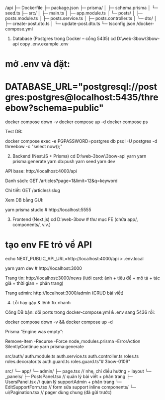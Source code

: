 /api
  ├─ Dockerfile
  ├─ package.json
  ├─ prisma/
  │   ├─ schema.prisma
  │   └─ seed.ts
  ├─ src/
  │   ├─ main.ts
  │   ├─ app.module.ts
  │   └─ posts/
  │       ├─ posts.module.ts
  │       ├─ posts.service.ts
  │       ├─ posts.controller.ts
  │       └─ dto/
  │           ├─ create-post.dto.ts
  │           └─ update-post.dto.ts
  └─ tsconfig.json
/docker-compose.yml



1) Database (Postgres trong Docker – cổng 5435)
cd D:\web-3bow\3bow-api
copy .env.example .env
# mở .env và đặt:
# DATABASE_URL="postgresql://postgres:postgres@localhost:5435/threebow?schema=public"

docker compose down -v
docker compose up -d
docker compose ps


Test DB:

docker compose exec -e PGPASSWORD=postgres db psql -U postgres -d threebow -c "select now();"

2) Backend (NestJS + Prisma)
cd D:\web-3bow\3bow-api
yarn
yarn prisma:generate
yarn db:push
yarn seed
yarn dev


API base: http://localhost:4000/api

Danh sách: GET /articles?page=1&limit=12&q=keyword

Chi tiết: GET /articles/:slug

Xem DB bằng GUI:

yarn prisma studio   # http://localhost:5555

3) Frontend (Next.js)
cd D:\web-3bow   # thư mục FE (chứa app/, components/, v.v.)
# tạo env FE trỏ về API
echo NEXT_PUBLIC_API_URL=http://localhost:4000/api > .env.local

yarn
yarn dev    # http://localhost:3000


Trang tin: http://localhost:3000/news (lưới card: ảnh + tiêu đề + mô tả + tác giả + thời gian + phân trang)

Trang admin: http://localhost:3000/admin (CRUD bài viết)

4) Lỗi hay gặp & lệnh fix nhanh

Cổng DB bận: đổi ports trong docker-compose.yml & .env sang 5436 rồi:

docker compose down -v && docker compose up -d


Prisma “Engine was empty”:

Remove-Item -Recurse -Force node_modules\.prisma -ErrorAction SilentlyContinue
yarn prisma:generate



src/auth/
  auth.module.ts
  auth.service.ts
  auth.controller.ts
  roles.ts
  roles.decorator.ts
  auth.guard.ts
  roles.guard.ts"# 3bow-0109" 


src/
└─ app/
   └─ admin/
      ├─ page.tsx                      // nhẹ, chỉ điều hướng + layout
      └─ _panels/
         ├─ PostsPanel.tsx             // quản lý bài viết + phân trang
         ├─ UsersPanel.tsx             // quản lý supportAdmin + phân trang
         └─ EditSupportForm.tsx        // form sửa support inline
components/
└─ ui/Pagination.tsx                   // pager dùng chung (đã gửi trước)
